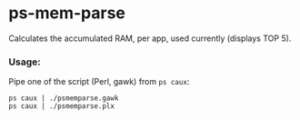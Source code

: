 ps-mem-parse
======

Calculates the accumulated RAM, per app, used currently (displays TOP 5).


### Usage:

Pipe one of the script (Perl, gawk) from `ps caux`:

```
ps caux | ./psmemparse.gawk
ps caux | ./psmemparse.plx
```
